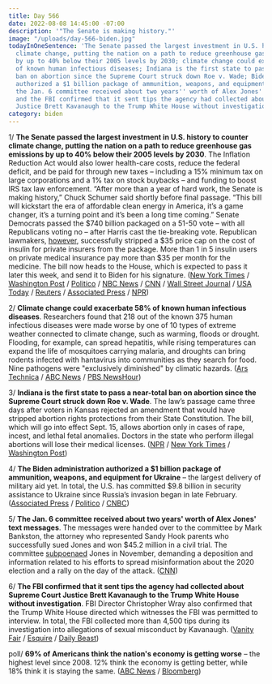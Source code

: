 ```yaml
---
title: Day 566
date: 2022-08-08 14:45:00 -07:00
description: '"The Senate is making history."'
image: "/uploads/day-566-biden.jpg"
todayInOneSentence: 'The Senate passed the largest investment in U.S. history to counter
  climate change, putting the nation on a path to reduce greenhouse gas emissions
  by up to 40% below their 2005 levels by 2030; climate change could exacerbate 58%
  of known human infectious diseases; Indiana is the first state to pass a near-total
  ban on abortion since the Supreme Court struck down Roe v. Wade; Biden administration
  authorized a $1 billion package of ammunition, weapons, and equipment for Ukraine;
  the Jan. 6 committee received about two years'' worth of Alex Jones'' text messages;
  and the FBI confirmed that it sent tips the agency had collected about Supreme Court
  Justice Brett Kavanaugh to the Trump White House without investigation. '
category: biden
---
```


1/ **The Senate passed the largest investment in U.S. history to counter climate change, putting the nation on a path to reduce greenhouse gas emissions by up to 40% below their 2005 levels by 2030**. The Inflation Reduction Act would also lower health-care costs, reduce the federal deficit, and be paid for through new taxes – including a 15% minimum tax on large corporations and a 1% tax on stock buybacks – and funding to boost IRS tax law enforcement. “After more than a year of hard work, the Senate is making history,” Chuck Schumer said shortly before final passage. “This bill will kickstart the era of affordable clean energy in America, it’s a game changer, it’s a turning point and it’s been a long time coming.” Senate Democrats passed the $740 billion packaged on a 51-50 vote – with all Republicans voting no – after Harris cast the tie-breaking vote. Republican lawmakers, [however](https://www.washingtonpost.com/nation/2022/08/07/insulin-cap-budget-congress/), successfully stripped a $35 price cap on the cost of insulin for private insurers from the package. More than 1 in 5 insulin users on private medical insurance pay more than $35 per month for the medicine. The bill now heads to the House, which is expected to pass it later this week, and send it to Biden for his signature. ([New York Times](https://www.nytimes.com/2022/08/07/us/politics/climate-tax-bill-passes-senate.html?smid=url-share) / [Washington Post](https://www.washingtonpost.com/us-policy/2022/08/07/senate-inflation-reduction-act-climate/) / [Politico](https://www.politico.com/news/2022/08/07/democrats-senate-reconciliation-votearama-00050222) / [NBC News](https://www.nbcnews.com/politics/congress/senate-passes-sweeping-climate-health-tax-package-putting-democrats-cu-rcna41653) / [CNN](https://www.cnn.com/2022/08/07/politics/senate-democrats-climate-health-care-bill-vote/) / [Wall Street Journal](https://www.wsj.com/articles/democrats-climate-plan-gets-early-green-light-11659798389?mod=politics_lead_pos4) / [USA Today](https://www.usatoday.com/story/news/politics/2022/08/07/senate-climate-inflation-vote/10238641002/) / [Reuters](https://www.reuters.com/world/us/us-senate-democrats-fend-off-amendments-430-bln-climate-drug-bill-2022-08-07/) / [Associated Press](https://apnews.com/article/senate-climate-tax-deal-vote-dbdb3107c4c5e3e0e5af8a58d56c7bc1?taid=62f01090414f930001ed7a35) / [NPR](https://www.npr.org/2022/08/08/1116246874/senate-delivers-a-major-boost-to-bidens-agenda))

2/ **Climate change could exacerbate 58% of known human infectious diseases**. Researchers found that 218 out of the known 375 human infectious diseases were made worse by one of 10 types of extreme weather connected to climate change, such as warming, floods or drought. Flooding, for example, can spread hepatitis, while rising temperatures can expand the life of mosquitoes carrying malaria, and droughts can bring rodents infected with hantavirus into communities as they search for food. Nine pathogens were "exclusively diminished" by climatic hazards. ([Ars Technica](https://arstechnica.com/science/2022/08/58-of-human-infectious-diseases-can-be-worsened-by-climate-change/) / [ABC News](https://abcnews.go.com/US/climate-change-aggravate-half-human-pathogens-scientists/story?id=88064762) / [PBS NewsHour](https://www.pbs.org/newshour/health/climate-change-hazards-worsen-58-of-infectious-diseases-study-says))

3/ **Indiana is the first state to pass a near-total ban on abortion since the Supreme Court struck down Roe v. Wade**. The law’s passage came three days after voters in Kansas rejected an amendment that would have stripped abortion rights protections from their State Constitution. The bill, which will go into effect Sept. 15, allows abortion only in cases of rape, incest, and lethal fetal anomalies. Doctors in the state who perform illegal abortions will lose their medical licenses. ([NPR](https://www.npr.org/2022/08/06/1116132623/indiana-becomes-1st-state-to-approve-abortion-ban-post-roe) / [New York Times](https://www.nytimes.com/2022/08/05/us/indiana-abortion-vote.html) / [Washington Post](https://www.washingtonpost.com/nation/2022/08/06/indiana-abortion-ban-roe-holcomb/))

4/ **The Biden administration authorized a $1 billion package of ammunition, weapons, and equipment for Ukraine** – the largest delivery of military aid yet. In total, the U.S. has committed $9.8 billion in security assistance to Ukraine since Russia’s invasion began in late February. ([Associated Press](https://apnews.com/article/russia-ukraine-government-and-politics-d0597183948fb1f1eca99a01180e3bc8) / [Politico](https://www.politico.com/news/2022/08/08/largest-military-package-ukraine-00050368) / [CNBC](https://www.cnbc.com/2022/08/08/us-readies-largest-security-package-for-ukraine-bringing-commitment-to-9point8-billion.html))

5/ **The Jan. 6 committee received about two years' worth of Alex Jones' text messages**. The messages were handed over to the committee by Mark Bankston, the attorney who represented Sandy Hook parents who successfully sued Jones and won $45.2 million in a civil trial. The committee [subpoenaed](https://www.npr.org/2022/08/04/1115674589/alex-jones-texts-jan-6-committee) Jones in November, demanding a deposition and information related to his efforts to spread misinformation about the 2020 election and a rally on the day of the attack. ([CNN](https://www.cnn.com/2022/08/08/politics/alex-jones-january-6/index.html))

6/ **The FBI confirmed that it sent tips the agency had collected about Supreme Court Justice Brett Kavanaugh to the Trump White House without investigation**. FBI Director Christopher Wray also confirmed that the Trump White House directed which witnesses the FBI was permitted to interview. In total, the FBI collected more than 4,500 tips during its investigation into allegations of sexual misconduct by Kavanaugh. ([Vanity Fair](https://www.vanityfair.com/news/2022/08/brett-kavanaugh-fbi-investigation#intcid=_vanity-fair-right-rail_95421102-09e7-430c-8717-e426f51556ef_popular4-1) / [Esquire](https://www.esquire.com/news-politics/politics/a40811337/fbi-brett-kavanaugh-tip-line/) / [Daily Beast](https://www.thedailybeast.com/fbi-admits-it-got-4500-tips-on-supreme-court-nominee-brett-kavanaugh-palmed-them-off-to-trump-counsel?ref=scroll)) 

poll/ **69% of Americans think the nation's economy is getting worse** – the highest level since 2008. 12% think the economy is getting better, while 18% think it is staying the same. ([ABC News](https://abcnews.go.com/Politics/sour-views-economy-biden-approval-issues-poll/story?id=88038637) / [Bloomberg](https://www.bloomberg.com/news/articles/2022-08-07/the-most-americans-since-2008-say-economy-is-getting-worse?sref=MIBMEEoj))

